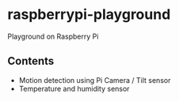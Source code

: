# raspberrypi-playground
Playground on Raspberry Pi

## Contents

* Motion detection using Pi Camera / Tilt sensor
* Temperature and humidity sensor
